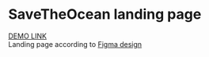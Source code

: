 # SaveTheOcean landing page
[DEMO LINK](https://dariaveretyak.github.io/SavetheOcean/) <br />
Landing page according to [Figma design](https://www.figma.com/file/PQZPy117Zlowfrs0AnvhVs/Test?node-id=1%3A2&t=zuVaZQ1uEhMgK89S-1)
